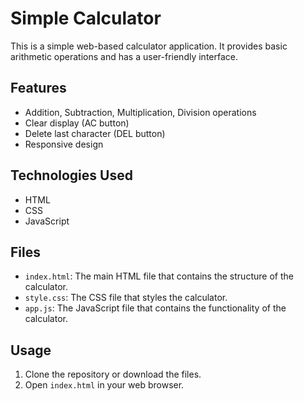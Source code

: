# Simple Calculator

This is a simple web-based calculator application. It provides basic arithmetic operations and has a user-friendly interface.

## Features

- Addition, Subtraction, Multiplication, Division operations
- Clear display (AC button)
- Delete last character (DEL button)
- Responsive design

## Technologies Used

- HTML
- CSS
- JavaScript

## Files

- `index.html`: The main HTML file that contains the structure of the calculator.
- `style.css`: The CSS file that styles the calculator.
- `app.js`: The JavaScript file that contains the functionality of the calculator.

## Usage

1. Clone the repository or download the files.
2. Open `index.html` in your web browser.
